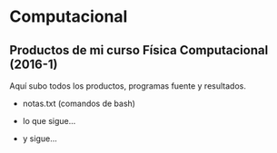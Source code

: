 # Computacional
## Productos de mi curso Física Computacional (2016-1)

Aquí subo todos los productos, programas fuente y resultados.

* notas.txt (comandos de bash)

* lo que sigue...

* y sigue...
